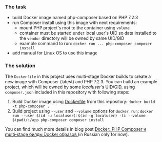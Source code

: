 ### The task

- build Docker image named php-composer based on PHP 7.2.3
- run Composer install using this image with next requirements:
  - mount PHP project's root to the container using `volume`
  - container must be started under local user's UID so data installed to the `vendor` directory will be owned by same UID/GID
  - example command to run: `docker run ... php-composer composer install`
- add manual for Linux OS to use this image

### The solution

The `Dockerfile` in this project uses multi-stage Docker builds to create a new image with Composer (latest) and PHP 7.2.3.
You can build an example project, which will be owned by some _localuser_'s UID/GID, using `composer.json` included in this repository with following steps:   

1. Build Docker image using [Dockerfile](https://github.com/setevoy2/docker-php-composer/blob/master/Dockerfile) from this repository: `docker build -t php-composer .`  
2. Build project using `--user` and `--volume` options for `docker run`: `docker run --user $(id -u localuser):$(id -g localuser) -ti --volume $(pwd)/:/app php-composer composer install` 

You can find much more details in blog post [Docker: PHP Composer и multi-stage билды Docker образов
](https://rtfm.co.ua/docker-php-composer-i-multi-stage-bildy-docker-obrazov/) (in Russian only for now).

